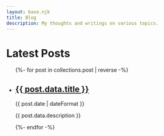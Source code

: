 ```yaml
---
layout: base.njk
title: Blog
description: My thoughts and writings on various topics.
---
```


# Latest Posts

<ul class="post-list">
{%- for post in collections.post | reverse -%}
  <li>
    <h2><a href="{{ post.url }}">{{ post.data.title }}</a></h2>
    <span class="post-date">{{ post.date | dateFormat }}</span>
    <p>{{ post.data.description }}</p>
  </li>
{%- endfor -%}
</ul>